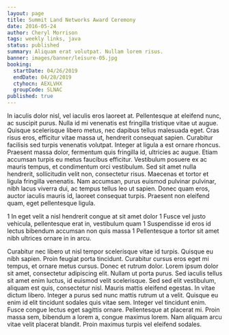 ```yaml
---
layout: page
title: Summit Land Networks Award Ceremony
date: 2016-05-24
author: Cheryl Morrison
tags: weekly links, java
status: published
summary: Aliquam erat volutpat. Nullam lorem risus.
banner: images/banner/leisure-05.jpg
booking:
  startDate: 04/26/2019
  endDate: 04/28/2019
  ctyhocn: AEXLVHX
  groupCode: SLNAC
published: true
---
```

In iaculis dolor nisl, vel iaculis eros laoreet at. Pellentesque at eleifend nunc, ac suscipit purus. Nulla id mi venenatis est fringilla tristique vitae ut augue. Quisque scelerisque libero metus, nec dapibus tellus malesuada eget. Cras risus eros, efficitur vitae massa ut, hendrerit consequat sapien. Curabitur facilisis sed turpis venenatis volutpat. Integer at ligula a est ornare rhoncus. Praesent massa dolor, fermentum quis fringilla id, ultricies ac augue. Etiam accumsan turpis eu metus faucibus efficitur. Vestibulum posuere ex ac mauris tempus, et condimentum orci vestibulum. Sed sit amet nulla hendrerit, sollicitudin velit non, consectetur risus. Maecenas et tortor et ligula fringilla venenatis. Nam accumsan, purus euismod pulvinar pulvinar, nibh lacus viverra dui, ac tempus tellus leo ut sapien. Donec quam eros, auctor iaculis mauris id, laoreet consequat turpis. Praesent non eleifend quam, eget pellentesque ligula.

1 In eget velit a nisl hendrerit congue at sit amet dolor
1 Fusce vel justo vehicula, pellentesque erat in, vestibulum quam
1 Suspendisse id eros id lectus bibendum accumsan non quis massa
1 Pellentesque a tortor sit amet nibh ultrices ornare in in arcu.

Curabitur nec libero ut nisl tempor scelerisque vitae id turpis. Quisque eu nibh sapien. Proin feugiat porta tincidunt. Curabitur cursus eros eget mi tempus, et ornare metus cursus. Donec et rutrum dolor. Lorem ipsum dolor sit amet, consectetur adipiscing elit. Nullam ut porta purus. Sed iaculis tellus sit amet enim luctus, id euismod velit scelerisque. Sed sed elit vestibulum, aliquam est quis, consectetur nisl. Mauris mattis eleifend egestas.
In vitae dictum libero. Integer a purus sed nunc mattis rutrum ut a velit. Quisque eu enim id elit tincidunt sodales quis vitae sem. Integer vel tincidunt enim. Fusce congue lectus eget sagittis ornare. Pellentesque at placerat mi. Proin massa sem, bibendum a lorem a, congue maximus lorem. Nam aliquam arcu vitae velit placerat blandit. Proin maximus turpis vel eleifend sodales.
